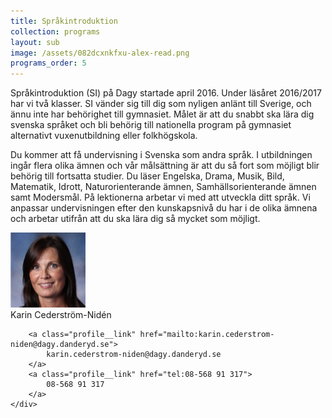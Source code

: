 ```yaml
---
title: Språkintroduktion
collection: programs
layout: sub
image: /assets/082dcxnkfxu-alex-read.png
programs_order: 5
---
```


Språkintroduktion (SI) på Dagy startade april 2016. Under
läsåret 2016/2017 har vi två klasser. SI vänder sig till dig
som nyligen anlänt till Sverige, och ännu
inte har behörighet till gymnasiet. Målet är att du snabbt
ska lära dig svenska språket och bli behörig till nationella
program på gymnasiet alternativt vuxenutbildning eller
folkhögskola.

Du kommer att få undervisning i Svenska som andra språk.
I utbildningen ingår flera olika ämnen och vår målsättning
är att du så fort som möjligt blir behörig till fortsatta studier.
Du läser Engelska, Drama, Musik, Bild, Matematik,
Idrott, Naturorienterande ämnen, Samhällsorienterande
ämnen samt Modersmål. På lektionerna arbetar vi med att
utveckla ditt språk. Vi anpassar undervisningen efter den
kunskapsnivå du har i de olika ämnena och arbetar utifrån
att du ska lära dig så mycket som möjligt.

<div class="profile">
	<img class="profile__image" src="/assets/KCN.png" alt="Karin Cederström-Nidén">
	<div class="profile__info">
		<div class="profile__title">Karin Cederström-Nidén</div>
		<div></div>

		<a class="profile__link" href="mailto:karin.cederstrom-niden@dagy.danderyd.se">
			karin.cederstrom-niden@dagy.danderyd.se
		</a>
		<a class="profile__link" href="tel:08-568 91 317">
			08-568 91 317
		</a>
	</div>
</div>

